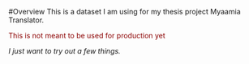 #Overview
This is a dataset I am using for my thesis project Myaamia Translator.
<p style="color: darkred">This is not meant to be used for production yet</p>
<i>I just want to try out a few things.</i>